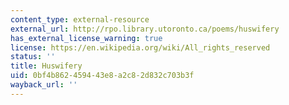 ```yaml
---
content_type: external-resource
external_url: http://rpo.library.utoronto.ca/poems/huswifery
has_external_license_warning: true
license: https://en.wikipedia.org/wiki/All_rights_reserved
status: ''
title: Huswifery
uid: 0bf4b862-4594-43e8-a2c8-2d832c703b3f
wayback_url: ''
---
```

